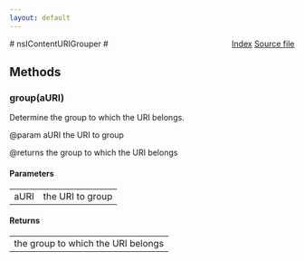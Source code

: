 ```yaml
---
layout: default
---
```

<div class='links' style='float:right'><a href="../index.html">Index</a>
<a href="http://dxr.mozilla.org/mozilla-central/source/dom/interfaces/base/nsIContentURIGrouper.idl">Source file</a>
</div>
# nsIContentURIGrouper #

## Methods ##

### group(aURI) ###
  
Determine the group to which the URI belongs.  
  
@param    aURI       the URI to group  
  
@returns  the group to which the URI belongs  
  

#### Parameters ####

<table>

<tr>
<td>aURI</td>
<td>the URI to group  
</td>
</tr>

</table>

#### Returns ####

<table>

<tr>
<td>the group to which the URI belongs  
</td>
</tr>

</table>
